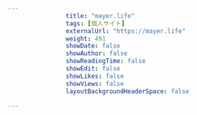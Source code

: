 ---
                title: "mayer.life"
                tags: [個人サイト]
                externalUrl: "https://mayer.life"
                weight: 491
                showDate: false
                showAuthor: false
                showReadingTime: false
                showEdit: false
                showLikes: false
                showViews: false
                layoutBackgroundHeaderSpace: false
                ---

